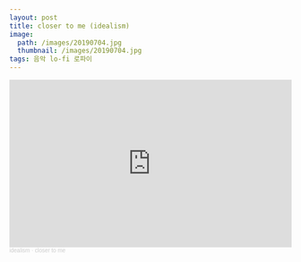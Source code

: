 ```yaml
---
layout: post
title: closer to me (idealism)
image:
  path: /images/20190704.jpg
  thumbnail: /images/20190704.jpg
tags: 음악 lo-fi 로파이
---
```


<iframe width="100%" height="300" scrolling="no" frameborder="no" allow="autoplay" src="https://w.soundcloud.com/player/?url=https%3A//api.soundcloud.com/tracks/454175241&color=%23ff5500&auto_play=false&hide_related=false&show_comments=true&show_user=true&show_reposts=false&show_teaser=true&visual=true"></iframe><div style="font-size: 10px; color: #cccccc;line-break: anywhere;word-break: normal;overflow: hidden;white-space: nowrap;text-overflow: ellipsis; font-family: Interstate,Lucida Grande,Lucida Sans Unicode,Lucida Sans,Garuda,Verdana,Tahoma,sans-serif;font-weight: 100;"><a href="https://soundcloud.com/idealismus" title="idealism" target="_blank" style="color: #cccccc; text-decoration: none;">idealism</a> · <a href="https://soundcloud.com/idealismus/closer-to-me" title="closer to me" target="_blank" style="color: #cccccc; text-decoration: none;">closer to me</a></div>